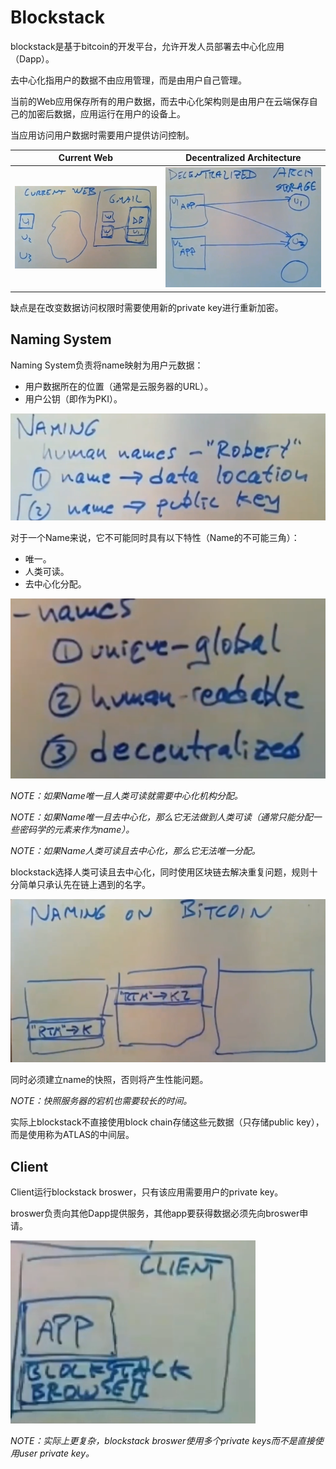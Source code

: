 # Blockstack

blockstack是基于bitcoin的开发平台，允许开发人员部署去中心化应用（Dapp）。

去中心化指用户的数据不由应用管理，而是由用户自己管理。

当前的Web应用保存所有的用户数据，而去中心化架构则是由用户在云端保存自己的加密后数据，应用运行在用户的设备上。

当应用访问用户数据时需要用户提供访问控制。

|Current Web|Decentralized Architecture|
|-|-|
|![F1](./F1.png)|![F2](./F2.png)|

缺点是在改变数据访问权限时需要使用新的private key进行重新加密。

## Naming System

Naming System负责将name映射为用户元数据：
* 用户数据所在的位置（通常是云服务器的URL）。
* 用户公钥（即作为PKI）。

![F3](./F3.png)

对于一个Name来说，它不可能同时具有以下特性（Name的不可能三角）：
* 唯一。
* 人类可读。
* 去中心化分配。

![F4](./F4.png)

*NOTE：如果Name唯一且人类可读就需要中心化机构分配。*

*NOTE：如果Name唯一且去中心化，那么它无法做到人类可读（通常只能分配一些密码学的元素来作为name）。*

*NOTE：如果Name人类可读且去中心化，那么它无法唯一分配。*

blockstack选择人类可读且去中心化，同时使用区块链去解决重复问题，规则十分简单只承认先在链上遇到的名字。

![F5](./F5.png)

同时必须建立name的快照，否则将产生性能问题。

*NOTE：快照服务器的宕机也需要较长的时间。*

实际上blockstack不直接使用block chain存储这些元数据（只存储public key），而是使用称为ATLAS的中间层。

## Client

Client运行blockstack broswer，只有该应用需要用户的private key。

broswer负责向其他Dapp提供服务，其他app要获得数据必须先向broswer申请。

![F6](./F6.png)

*NOTE：实际上更复杂，blockstack broswer使用多个private keys而不是直接使用user private key。*